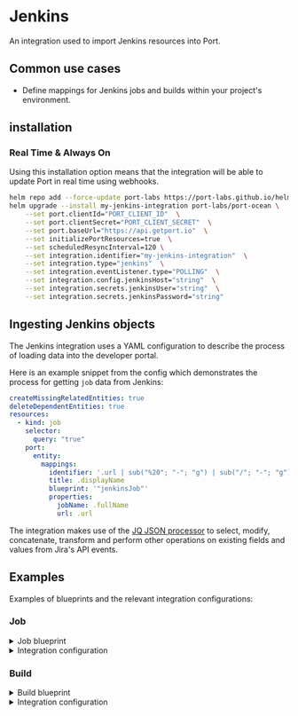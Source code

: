 # Jenkins

An integration used to import Jenkins resources into Port.

## Common use cases

- Define mappings for Jenkins jobs and builds within your project's environment.

## installation

### Real Time & Always On

Using this installation option means that the integration will be able to update Port in real time using webhooks.


```bash showLineNumbers
helm repo add --force-update port-labs https://port-labs.github.io/helm-charts
helm upgrade --install my-jenkins-integration port-labs/port-ocean \
	--set port.clientId="PORT_CLIENT_ID"  \
	--set port.clientSecret="PORT_CLIENT_SECRET"  \
	--set port.baseUrl="https://api.getport.io"  \
	--set initializePortResources=true  \
	--set scheduledResyncInterval=120 \
	--set integration.identifier="my-jenkins-integration"  \
	--set integration.type="jenkins"  \
	--set integration.eventListener.type="POLLING"  \
	--set integration.config.jenkinsHost="string"  \
	--set integration.secrets.jenkinsUser="string"  \
	--set integration.secrets.jenkinsPassword="string"
```

## Ingesting Jenkins objects

The Jenkins integration uses a YAML configuration to describe the process of loading data into the developer portal.

Here is an example snippet from the config which demonstrates the process for getting `job` data from Jenkins:

```yaml showLineNumbers
createMissingRelatedEntities: true
deleteDependentEntities: true
resources:
  - kind: job
    selector:
      query: "true"
    port:
      entity:
        mappings:
          identifier: '.url | sub("%20"; "-"; "g") | sub("/"; "-"; "g") | .[:-1]'
          title: .displayName
          blueprint: '"jenkinsJob"'
          properties:
            jobName: .fullName
            url: .url
```

The integration makes use of the [JQ JSON processor](https://stedolan.github.io/jq/manual/) to select, modify, concatenate, transform and perform other operations on existing fields and values from Jira's API events.


## Examples

Examples of blueprints and the relevant integration configurations:

### Job

<details>
<summary>Job blueprint</summary>

```json showLineNumbers
{
  "identifier": "jenkinsJob",
  "description": "This blueprint represents a job event from Jenkins",
  "title": "Jenkins Job",
  "icon": "Jenkins",
  "schema": {
    "properties": {
      "jobName": {
        "type": "string",
        "title": "Project Name"
      },
      "jobStatus": {
        "type": "string",
        "title": "Job Status",
        "enum": ["created", "updated", "deleted"],
        "enumColors": {
          "created": "green",
          "updated": "yellow",
          "deleted": "red"
        }
      },
      "timestamp": {
        "type": "string",
        "format": "date-time",
        "title": "Timestamp",
        "description": "Last updated timestamp of the job"
      },
      "url": {
        "type": "string",
        "title": "Project URL"
      }
    },
    "required": []
  },
  "mirrorProperties": {},
  "calculationProperties": {
    "jobUrl": {
      "title": "Job Full URL",
      "calculation": "'https://your_jenkins_url/' + .properties.url",
      "type": "string",
      "format": "url"
    }
  },
  "relations": {}
}
```
</details>

<details>
<summary>Integration configuration</summary>

```yaml showLineNumbers
createMissingRelatedEntities: true
deleteDependentEntities: true
resources:
  - kind: job
    selector:
      query: "true"
    port:
      entity:
        mappings:
          identifier: '.url | sub("%20"; "-"; "g") | sub("/"; "-"; "g") | .[:-1]'
          title: .displayName
          blueprint: '"jenkinsJob"'
          properties:
            jobName: .fullName
            url: .url
            jobStatus: . | split(\".\") | last
            timestamp: .time
```
</details>


### Build

<details>
<summary>Build blueprint</summary>

```json showLineNumbers
{
  "identifier": "jenkinsBuild",
  "description": "This blueprint represents a build event from Jenkins",
  "title": "Jenkins Build",
  "icon": "Jenkins",
  "schema": {
    "properties": {
      "buildStatus": {
        "type": "string",
        "title": "Build Status",
        "enum": ["SUCCESS", "FAILURE", "UNSTABLE"],
        "enumColors": {
          "SUCCESS": "green",
          "FAILURE": "red",
          "UNSTABLE": "yellow"
        }
      },
      "buildUrl": {
        "type": "string",
        "title": "Build URL",
        "description": "URL to the build"
      },
      "timestamp": {
        "type": "string",
        "format": "date-time",
        "title": "Timestamp",
        "description": "Last updated timestamp of the build"
      },
      "buildDuration": {
        "type": "number",
        "title": "Build Duration",
        "description": "Duration of the build"
      }
    },
    "required": []
  },
  "mirrorProperties": {},
  "calculationProperties": {},
  "relations": {
    "jenkinsJob": {
      "title": "Jenkins Job",
      "target": "jenkinsJob",
      "required": false,
      "many": false
    }
  }
}
```
</details>

<details>
<summary>Integration configuration</summary>

```yaml showLineNumbers
createMissingRelatedEntities: true
deleteDependentEntities: true
resources:
  - kind: build
    selector:
      query: "true"
    port:
      entity:
        mappings:
          identifier: '.fullDisplayName | sub(" "; "-"; "g") | sub("#"; ""; "g")'
          title: .displayName
          blueprint: '"jenkinsBuild"'
          properties:
            buildStatus: .result,
            buildUrl: .url,
            buildDuration: .duration,
            timestamp: .timestamp
          relations:
            job: '.source | tostring | sub("%20"; "-"; "g") | sub("/"; "-"; "g") | .[:-1]'
```
</details>
